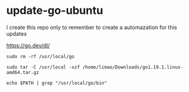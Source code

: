 # update-go-ubuntu

I create this repo only to remember to create a automazation for this updates

https://go.dev/dl/

```sudo rm -rf /usr/local/go```

```sudo tar -C /usr/local -xzf /home/limao/Downloads/go1.19.1.linux-amd64.tar.gz```

```echo $PATH | grep "/usr/local/go/bin"```
